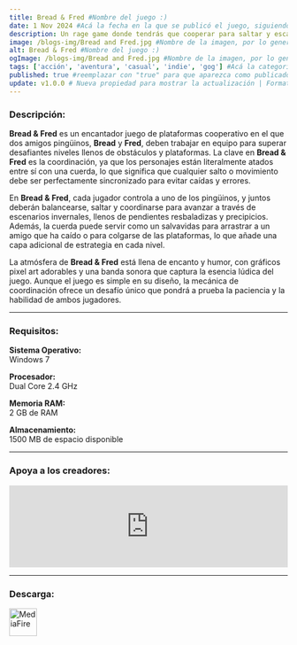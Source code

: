 ```yaml
---
title: Bread & Fred #Nombre del juego :)
date: 1 Nov 2024 #Acá la fecha en la que se publicó el juego, siguiendo este formato: Dia "30", Mes "Oct", Año "2024" = como debe quedar: 30 Oct 2024
description: Un rage game donde tendrás que cooperar para saltar y escalar hasta el pico de la montaña. Eso si, tendrás que tener mucho cuidado de no caer, y no arrastrar a tu compañero pingüino camino abajo. #Acá una mini descripción del juego
image: /blogs-img/Bread and Fred.jpg #Nombre de la imagen, por lo general es exactamente el mismo nombre que el juego excluyendo lo ":" (Dos puntos)
alt: Bread & Fred #Nombre del juego :)
ogImage: /blogs-img/Bread and Fred.jpg #Nombre de la imagen, por lo general es exactamente el mismo nombre que el juego excluyendo lo ":" (Dos puntos)
tags: ['acción', 'aventura', 'casual', 'indie', 'gog'] #Acá la categoría o categorías del juego, si es más de una se coloca en este formato: ['categoría1', 'categoría2']
published: true #reemplazar con "true" para que aparezca como publicado
update: v1.0.0 # Nueva propiedad para mostrar la actualización | Formato: v1.0.0
---
```


<!--En VSCode seleccionando una palabra, por ejemplo: "Bread & Fred" y apretando Ctrl+F2 se seleccionan todas las palabras iguales-->

### Descripción:
**Bread & Fred** es un encantador juego de plataformas cooperativo en el que dos amigos pingüinos, **Bread** y **Fred**, deben trabajar en equipo para superar desafiantes niveles llenos de obstáculos y plataformas. La clave en **Bread & Fred** es la coordinación, ya que los personajes están literalmente atados entre sí con una cuerda, lo que significa que cualquier salto o movimiento debe ser perfectamente sincronizado para evitar caídas y errores.

En **Bread & Fred**, cada jugador controla a uno de los pingüinos, y juntos deberán balancearse, saltar y coordinarse para avanzar a través de escenarios invernales, llenos de pendientes resbaladizas y precipicios. Además, la cuerda puede servir como un salvavidas para arrastrar a un amigo que ha caído o para colgarse de las plataformas, lo que añade una capa adicional de estrategia en cada nivel.

La atmósfera de **Bread & Fred** está llena de encanto y humor, con gráficos pixel art adorables y una banda sonora que captura la esencia lúdica del juego. Aunque el juego es simple en su diseño, la mecánica de coordinación ofrece un desafío único que pondrá a prueba la paciencia y la habilidad de ambos jugadores.

<!--Prompt para Chat-GPT: Hazme una descripción para el juego "Bread & Fred" y cada que menciones "Bread & Fred" ponlo en negrita -->

---

### Requisitos:
**Sistema Operativo:**  
Windows 7

**Procesador:**  
Dual Core 2.4 GHz

**Memoria RAM:**  
2 GB de RAM

**Almacenamiento:**  
1500 MB de espacio disponible

<!--Si falta o sobra un requisito se quita o se agrega manteniendo el mismo formato-->

---

### Apoya a los creadores:
<iframe src="https://store.steampowered.com/widget/1607680/" frameborder="0" style="background-color: transparent; width: 100% !important; aspect-ratio: 646 / 190;"></iframe>

<!--Reemplazar los numeros (AppID) del juego (en este caso 1607680) por el numero (AppID) correspondiente con el juego a publicar-->
<!--El AppID se encuentra en la URL del Juego en Steam-->

---

### Descarga:

[<img src="https://gist.github.com/cxmeel/0dbc95191f239b631c3874f4ccf114e2/raw/download.svg" alt="MediaFire" height="50" />](https://www.mediafire.com/file/lx2uddcxtrmb2k1/Bread+&+Fred.zip/file)

<!-- # se debe reemplazar por el link de descarga-->

<!--MediaFire se debe reemplazar por el servicio donde está subido el juego-->